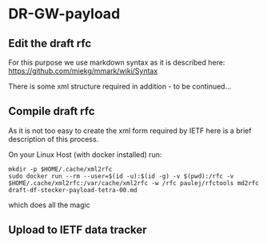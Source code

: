# DR-GW-payload

## Edit the draft rfc
For this purpose we use markdown syntax as it is described here:
https://github.com/miekg/mmark/wiki/Syntax

There is some xml structure required in addition - to be continued...

## Compile draft rfc
As it is not too easy to create the xml form required by IETF here is a brief description of this process.

On your Linux Host (with docker installed) run:

    mkdir -p $HOME/.cache/xml2rfc
    sudo docker run --rm --user=$(id -u):$(id -g) -v $(pwd):/rfc -v $HOME/.cache/xml2rfc:/var/cache/xml2rfc -w /rfc paulej/rfctools md2rfc draft-df-stecker-payload-tetra-00.md

which does all the magic

## Upload to IETF data tracker
